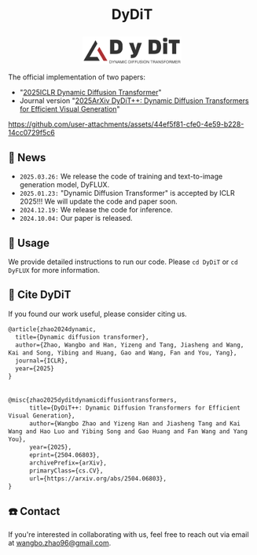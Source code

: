 <h1 align="center"> <p>DyDiT</p></h1>


<p align="center">
  <picture>
    <img width="40%" alt="Dynamic Diffusion Transformer" src="./DyDiT/assets/logo.png">
  </picture>
</p>



The official implementation of two papers:
  + "[2025ICLR Dynamic Diffusion Transformer](https://arxiv.org/abs/2410.03456)"
  + Journal version "[2025ArXiv DyDiT++: Dynamic Diffusion Transformers for Efficient Visual Generation](https://arxiv.org/abs/2504.06803)"

https://github.com/user-attachments/assets/44ef5f81-cfe0-4e59-b228-14cc0729f5c6



## 🚀 News
- `2025.03.26:` We release the code of training and text-to-image generation model, DyFLUX.
- `2025.01.23:` "Dynamic Diffusion Transformer" is accepted by ICLR 2025!!! We will update the code and paper soon.
- `2024.12.19:` We release the code for inference. 
- `2024.10.04:` Our paper is released.



## 🔧 Usage
We provide detailed instructions to run our code. Please `cd DyDiT` or `cd DyFLUX` for more information.

## 🤔 Cite DyDiT
If you found our work useful, please consider citing us.
```
@article{zhao2024dynamic,
  title={Dynamic diffusion transformer},
  author={Zhao, Wangbo and Han, Yizeng and Tang, Jiasheng and Wang, Kai and Song, Yibing and Huang, Gao and Wang, Fan and You, Yang},
  journal={ICLR},
  year={2025}
}


@misc{zhao2025dyditdynamicdiffusiontransformers,
      title={DyDiT++: Dynamic Diffusion Transformers for Efficient Visual Generation}, 
      author={Wangbo Zhao and Yizeng Han and Jiasheng Tang and Kai Wang and Hao Luo and Yibing Song and Gao Huang and Fan Wang and Yang You},
      year={2025},
      eprint={2504.06803},
      archivePrefix={arXiv},
      primaryClass={cs.CV},
      url={https://arxiv.org/abs/2504.06803}, 
}
```

## ☎️ Contact
If you're interested in collaborating with us, feel free to reach out via email at wangbo.zhao96@gmail.com.
